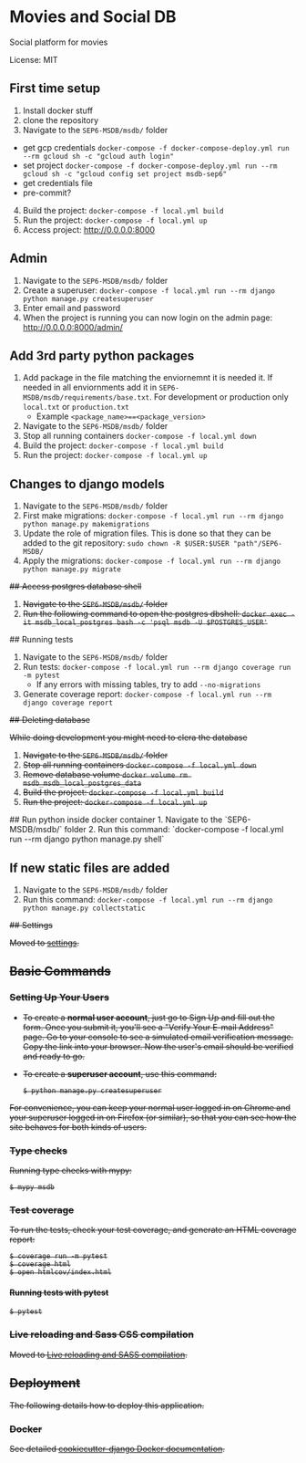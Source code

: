 # Movies and Social DB

Social platform for movies

License: MIT

## First time setup

1. Install docker stuff
3. clone the repository
4. Navigate to the `SEP6-MSDB/msdb/` folder
- get gcp credentials `docker-compose -f docker-compose-deploy.yml run --rm gcloud sh -c "gcloud auth login"`
- set project `docker-compose -f docker-compose-deploy.yml run --rm gcloud sh -c "gcloud config set project msdb-sep6"`
- get credentials file
- pre-commit?
4. Build the project: `docker-compose -f local.yml build`
5. Run the project: `docker-compose -f local.yml up`
6. Access project: http://0.0.0.0:8000

## Admin

1. Navigate to the `SEP6-MSDB/msdb/` folder
2. Create a superuser: `docker-compose -f local.yml run --rm django python manage.py createsuperuser`
3. Enter email and password
4. When the project is running you can now login on the admin page: http://0.0.0.0:8000/admin/

## Add 3rd party python packages

1. Add package in the file matching the enviornemnt it is needed it. If needed in all enviornments add it in `SEP6-MSDB/msdb/requirements/base.txt`. For development or production only `local.txt` or `production.txt`
   - Example `<package_name>==<package_version>`
2. Navigate to the `SEP6-MSDB/msdb/` folder
3. Stop all running containers `docker-compose -f local.yml down`
4. Build the project: `docker-compose -f local.yml build`
5. Run the project: `docker-compose -f local.yml up`

## Changes to django models

1. Navigate to the `SEP6-MSDB/msdb/` folder
2. First make migrations: `docker-compose -f local.yml run --rm django python manage.py makemigrations`
3. Update the role of migration files. This is done so that they can be added to the git repository: `sudo chown -R $USER:$USER "path"/SEP6-MSDB/`
4. Apply the migrations: `docker-compose -f local.yml run --rm django python manage.py migrate`

<s>
## Access postgres database shell

1. Navigate to the `SEP6-MSDB/msdb/` folder
2. Run the following command to open the postgres dbshell: `docker exec -it msdb_local_postgres bash -c 'psql msdb -U $POSTGRES_USER'`
</s>
## Running tests

1. Navigate to the `SEP6-MSDB/msdb/` folder
2. Run tests: `docker-compose -f local.yml run --rm django coverage run -m pytest`
    - If any errors with missing tables, try to add `--no-migrations` 
3. Generate coverage report: `docker-compose -f local.yml run --rm django coverage report`
<s>
## Deleting database

While doing development you might need to clera the database
1. Navigate to the `SEP6-MSDB/msdb/` folder
2. Stop all running containers `docker-compose -f local.yml down`
3. Remove database volume `docker volume rm msdb_msdb_local_postgres_data`
4. Build the project: `docker-compose -f local.yml build`
5. Run the project: `docker-compose -f local.yml up`
</s>
## Run python inside docker container
1. Navigate to the `SEP6-MSDB/msdb/` folder
2. Run this command: `docker-compose -f local.yml run --rm django python manage.py shell`



## If new static files are added
1. Navigate to the `SEP6-MSDB/msdb/` folder
2. Run this command: `docker-compose -f local.yml run --rm django python manage.py collectstatic`

<s>
## Settings

Moved to [settings](http://cookiecutter-django.readthedocs.io/en/latest/settings.html).

## Basic Commands

### Setting Up Your Users

- To create a **normal user account**, just go to Sign Up and fill out the form. Once you submit it, you'll see a "Verify Your E-mail Address" page. Go to your console to see a simulated email verification message. Copy the link into your browser. Now the user's email should be verified and ready to go.

- To create a **superuser account**, use this command:

      $ python manage.py createsuperuser

For convenience, you can keep your normal user logged in on Chrome and your superuser logged in on Firefox (or similar), so that you can see how the site behaves for both kinds of users.

### Type checks

Running type checks with mypy:

    $ mypy msdb

### Test coverage

To run the tests, check your test coverage, and generate an HTML coverage report:

    $ coverage run -m pytest
    $ coverage html
    $ open htmlcov/index.html

#### Running tests with pytest

    $ pytest

### Live reloading and Sass CSS compilation

Moved to [Live reloading and SASS compilation](https://cookiecutter-django.readthedocs.io/en/latest/developing-locally.html#sass-compilation-live-reloading).

## Deployment

The following details how to deploy this application.

### Docker

See detailed [cookiecutter-django Docker documentation](http://cookiecutter-django.readthedocs.io/en/latest/deployment-with-docker.html).
</s>
